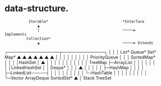 # data-structure.


               Iterable*                                  *Interface
                   ▲
                   │                                      ─────► Implements
              Collection*
                   ▲                                      ─────► Extends
 ┌─────────────────┬──────────────┐
 │                 │              │
List*            Queue*           Set*                Map*
 ▲               ▲  ▲             ▲ ▲                 ▲ ▲
 │               │  │             │ │                 │ │
 │               │  PriorityQueue │ │                 │ SortedMap*
 │               │                │ │HashSet          │    ▲
 │               │                │ │                 │    │
 │               │                │ │                 │   TreeMap
 ├─ArrayList     │                │ │                 │
 │               │                │ │LinkedHashSet    │
 │               Deque*           │                   │
 │                ▲               │                   │
 │                │               │                   ├─HashMap
 │                │               │                   │
 ├─LinkedList─────┤               │                   │
 │                │               │                   │
 │                │               │                   └─HashTable
 │                │               │
 │                │               │
 │                │               │
 └─Vector        ArrayDeque      SortedSet*
                                  ▲
                                  │
   Stack                         TreeSet
